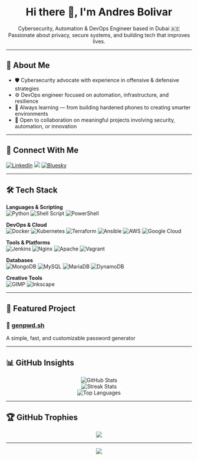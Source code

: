 <h1 align="center">Hi there 👋, I'm Andres Bolivar</h1>

<p align="center">
  Cybersecurity, Automation & DevOps Engineer based in Dubai 🇦🇪 <br>
  Passionate about privacy, secure systems, and building tech that improves lives.
</p>

---

## 🚀 About Me

- 🛡️ Cybersecurity advocate with experience in offensive & defensive strategies  
- ⚙️ DevOps engineer focused on automation, infrastructure, and resilience  
- 🧠 Always learning — from building hardened phones to creating smarter environments  
- 🤝 Open to collaboration on meaningful projects involving security, automation, or innovation  

---

## 🔗 Connect With Me

[![LinkedIn](https://img.shields.io/badge/-LinkedIn-0077B5?style=flat&logo=linkedin&logoColor=white)](https://linkedin.com/in/anemboca)
[![](https://img.shields.io/badge/-X-000000?style=flat&logo=x&logoColor=white)](https://x.com/anemboca)
[![Bluesky](https://img.shields.io/badge/Bluesky-1DA1F2?style=flat&logoColor=white&labelColor=000000)](https://bsky.app/profile/andresbolivar.bsky.social)

---

## 🛠️ Tech Stack

**Languages & Scripting**  
![Python](https://img.shields.io/badge/Python-3670A0?style=for-the-badge&logo=python&logoColor=ffdd54)
![Shell Script](https://img.shields.io/badge/Shell-121011?style=for-the-badge&logo=gnu-bash&logoColor=white)
![PowerShell](https://img.shields.io/badge/PowerShell-5391FE?style=for-the-badge&logo=powershell&logoColor=white)

**DevOps & Cloud**  
![Docker](https://img.shields.io/badge/Docker-0db7ed?style=for-the-badge&logo=docker&logoColor=white)
![Kubernetes](https://img.shields.io/badge/Kubernetes-326ce5?style=for-the-badge&logo=kubernetes&logoColor=white)
![Terraform](https://img.shields.io/badge/Terraform-563d7c?style=for-the-badge&logo=terraform&logoColor=white)
![Ansible](https://img.shields.io/badge/Ansible-EE0000?style=for-the-badge&logo=ansible&logoColor=white)
![AWS](https://img.shields.io/badge/AWS-FF9900?style=for-the-badge&logo=amazon-aws&logoColor=white)
![Google Cloud](https://img.shields.io/badge/GCP-4285F4?style=for-the-badge&logo=google-cloud&logoColor=white)

**Tools & Platforms**  
![Jenkins](https://img.shields.io/badge/Jenkins-2C5263?style=for-the-badge&logo=jenkins&logoColor=white)
![Nginx](https://img.shields.io/badge/Nginx-009639?style=for-the-badge&logo=nginx&logoColor=white)
![Apache](https://img.shields.io/badge/Apache-D42029?style=for-the-badge&logo=apache&logoColor=white)
![Vagrant](https://img.shields.io/badge/Vagrant-1563FF?style=for-the-badge&logo=vagrant&logoColor=white)

**Databases**  
![MongoDB](https://img.shields.io/badge/MongoDB-4ea94b?style=for-the-badge&logo=mongodb&logoColor=white)
![MySQL](https://img.shields.io/badge/MySQL-00f?style=for-the-badge&logo=mysql&logoColor=white)
![MariaDB](https://img.shields.io/badge/MariaDB-003545?style=for-the-badge&logo=mariadb&logoColor=white)
![DynamoDB](https://img.shields.io/badge/DynamoDB-4053D6?style=for-the-badge&logo=amazon-dynamodb&logoColor=white)

**Creative Tools**  
![GIMP](https://img.shields.io/badge/GIMP-657D8B?style=for-the-badge&logo=gimp&logoColor=white)
![Inkscape](https://img.shields.io/badge/Inkscape-e0e0e0?style=for-the-badge&logo=inkscape&logoColor=080A13)

---

## 📂 Featured Project

### 🔐 [genpwd.sh](genpwd.sh)
A simple, fast, and customizable password generator

---

## 📊 GitHub Insights

<p align="center">
  <img src="https://github-readme-stats.vercel.app/api?username=audrum&theme=tokyonight&hide_border=false&show_icons=true" alt="GitHub Stats" />
  <br />
  <img src="https://github-readme-streak-stats.herokuapp.com/?user=audrum&theme=tokyonight&hide_border=false" alt="Streak Stats" />
  <br />
  <img src="https://github-readme-stats.vercel.app/api/top-langs/?username=audrum&theme=tokyonight&layout=compact&hide_border=false" alt="Top Languages" />
</p>

---

## 🏆 GitHub Trophies

<p align="center">
  <img src="https://github-profile-trophy.vercel.app/?username=audrum&theme=onedark&no-frame=false&no-bg=true&margin-w=4" />
</p>

---

<p align="center">
  <img src="https://visitcount.itsvg.in/api?id=audrum&icon=0&color=1" />
</p>
